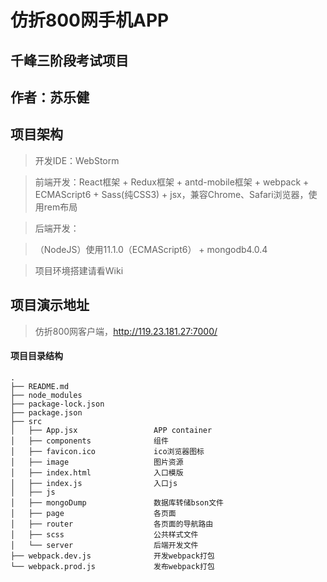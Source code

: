 # 仿折800网手机APP
## 千峰三阶段考试项目
## 作者：苏乐健

## 项目架构

>开发IDE：WebStorm

>前端开发：React框架 + Redux框架 + antd-mobile框架 + webpack + ECMAScript6 + Sass(纯CSS3) + jsx，兼容Chrome、Safari浏览器，使用rem布局

>后端开发：

>（NodeJS）使用11.1.0（ECMAScript6） + mongodb4.0.4

> 项目环境搭建请看Wiki

## 项目演示地址
>仿折800网客户端，http://119.23.181.27:7000/

#### 项目目录结构
```
.
├── README.md
├── node_modules
├── package-lock.json
├── package.json
├── src
│   ├── App.jsx                 APP container
│   ├── components              组件
│   ├── favicon.ico             ico浏览器图标
│   ├── image                   图片资源
│   ├── index.html              入口模版
│   ├── index.js                入口js
│   ├── js
│   ├── mongoDump               数据库转储bson文件
│   ├── page                    各页面
│   ├── router                  各页面的导航路由
│   ├── scss                    公共样式文件
│   └── server                  后端开发文件
├── webpack.dev.js              开发webpack打包
└── webpack.prod.js             发布webpack打包
```
